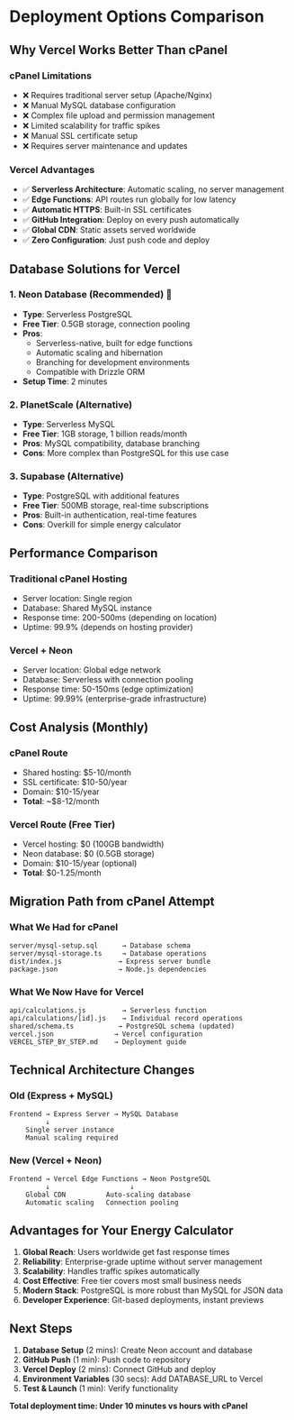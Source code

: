 # Deployment Options Comparison

## Why Vercel Works Better Than cPanel

### cPanel Limitations
- ❌ Requires traditional server setup (Apache/Nginx)
- ❌ Manual MySQL database configuration
- ❌ Complex file upload and permission management
- ❌ Limited scalability for traffic spikes
- ❌ Manual SSL certificate setup
- ❌ Requires server maintenance and updates

### Vercel Advantages
- ✅ **Serverless Architecture**: Automatic scaling, no server management
- ✅ **Edge Functions**: API routes run globally for low latency
- ✅ **Automatic HTTPS**: Built-in SSL certificates
- ✅ **GitHub Integration**: Deploy on every push automatically
- ✅ **Global CDN**: Static assets served worldwide
- ✅ **Zero Configuration**: Just push code and deploy

## Database Solutions for Vercel

### 1. Neon Database (Recommended) 🌟
- **Type**: Serverless PostgreSQL
- **Free Tier**: 0.5GB storage, connection pooling
- **Pros**: 
  - Serverless-native, built for edge functions
  - Automatic scaling and hibernation
  - Branching for development environments
  - Compatible with Drizzle ORM
- **Setup Time**: 2 minutes

### 2. PlanetScale (Alternative)
- **Type**: Serverless MySQL
- **Free Tier**: 1GB storage, 1 billion reads/month
- **Pros**: MySQL compatibility, database branching
- **Cons**: More complex than PostgreSQL for this use case

### 3. Supabase (Alternative)
- **Type**: PostgreSQL with additional features
- **Free Tier**: 500MB storage, real-time subscriptions
- **Pros**: Built-in authentication, real-time features
- **Cons**: Overkill for simple energy calculator

## Performance Comparison

### Traditional cPanel Hosting
- Server location: Single region
- Database: Shared MySQL instance
- Response time: 200-500ms (depending on location)
- Uptime: 99.9% (depends on hosting provider)

### Vercel + Neon
- Server location: Global edge network
- Database: Serverless with connection pooling
- Response time: 50-150ms (edge optimization)
- Uptime: 99.99% (enterprise-grade infrastructure)

## Cost Analysis (Monthly)

### cPanel Route
- Shared hosting: $5-10/month
- SSL certificate: $10-50/year
- Domain: $10-15/year
- **Total**: ~$8-12/month

### Vercel Route (Free Tier)
- Vercel hosting: $0 (100GB bandwidth)
- Neon database: $0 (0.5GB storage)
- Domain: $10-15/year (optional)
- **Total**: $0-1.25/month

## Migration Path from cPanel Attempt

### What We Had for cPanel
```
server/mysql-setup.sql      → Database schema
server/mysql-storage.ts     → Database operations
dist/index.js              → Express server bundle
package.json               → Node.js dependencies
```

### What We Now Have for Vercel
```
api/calculations.js         → Serverless function
api/calculations/[id].js    → Individual record operations
shared/schema.ts           → PostgreSQL schema (updated)
vercel.json               → Vercel configuration
VERCEL_STEP_BY_STEP.md    → Deployment guide
```

## Technical Architecture Changes

### Old (Express + MySQL)
```
Frontend → Express Server → MySQL Database
         ↓
    Single server instance
    Manual scaling required
```

### New (Vercel + Neon)
```
Frontend → Vercel Edge Functions → Neon PostgreSQL
         ↓                    ↓
    Global CDN          Auto-scaling database
    Automatic scaling   Connection pooling
```

## Advantages for Your Energy Calculator

1. **Global Reach**: Users worldwide get fast response times
2. **Reliability**: Enterprise-grade uptime without server management
3. **Scalability**: Handles traffic spikes automatically
4. **Cost Effective**: Free tier covers most small business needs
5. **Modern Stack**: PostgreSQL is more robust than MySQL for JSON data
6. **Developer Experience**: Git-based deployments, instant previews

## Next Steps

1. **Database Setup** (2 mins): Create Neon account and database
2. **GitHub Push** (1 min): Push code to repository  
3. **Vercel Deploy** (2 mins): Connect GitHub and deploy
4. **Environment Variables** (30 secs): Add DATABASE_URL to Vercel
5. **Test & Launch** (1 min): Verify functionality

**Total deployment time: Under 10 minutes vs hours with cPanel**